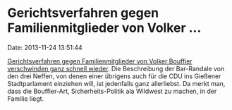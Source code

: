 Gerichtsverfahren gegen Familienmitglieder von Volker \...
==========================================================

Date: 2013-11-24 13:51:44

[Gerichtsverfahren gegen Familienmitglieder von Volker Bouffier
verschwinden ganz schnell
wieder](http://www.fr-online.de/rhein-main/scheiss-seo-immer,1472796,8276972.html).
Die Beschreibung der Bar-Randale von den drei Neffen, von denen einer
übrigens auch für die CDU ins Gießener Stadtparlament einziehen will,
ist jedenfalls ganz allerliebst. Da merkt man, dass die Bouffier-Art,
Sicherheits-Politik ala Wildwest zu machen, in der Familie liegt.

